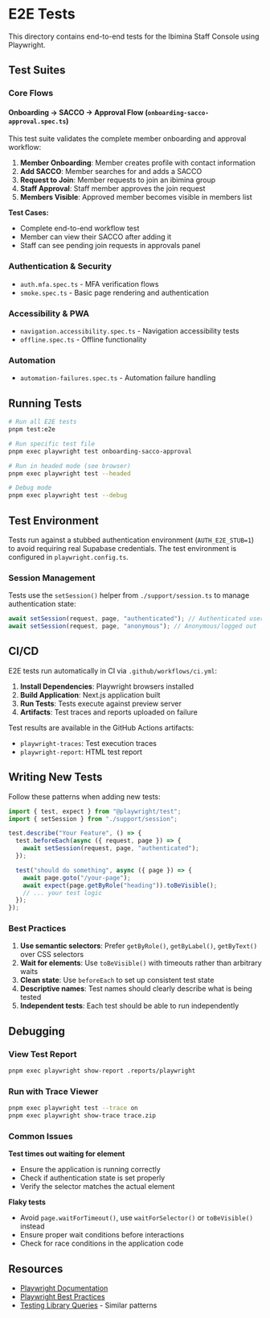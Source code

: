 # E2E Tests

This directory contains end-to-end tests for the Ibimina Staff Console using
Playwright.

## Test Suites

### Core Flows

#### Onboarding → SACCO → Approval Flow (`onboarding-sacco-approval.spec.ts`)

This test suite validates the complete member onboarding and approval workflow:

1. **Member Onboarding**: Member creates profile with contact information
2. **Add SACCO**: Member searches for and adds a SACCO
3. **Request to Join**: Member requests to join an ibimina group
4. **Staff Approval**: Staff member approves the join request
5. **Members Visible**: Approved member becomes visible in members list

**Test Cases:**

- Complete end-to-end workflow test
- Member can view their SACCO after adding it
- Staff can see pending join requests in approvals panel

### Authentication & Security

- `auth.mfa.spec.ts` - MFA verification flows
- `smoke.spec.ts` - Basic page rendering and authentication

### Accessibility & PWA

- `navigation.accessibility.spec.ts` - Navigation accessibility tests
- `offline.spec.ts` - Offline functionality

### Automation

- `automation-failures.spec.ts` - Automation failure handling

## Running Tests

```bash
# Run all E2E tests
pnpm test:e2e

# Run specific test file
pnpm exec playwright test onboarding-sacco-approval

# Run in headed mode (see browser)
pnpm exec playwright test --headed

# Debug mode
pnpm exec playwright test --debug
```

## Test Environment

Tests run against a stubbed authentication environment (`AUTH_E2E_STUB=1`) to
avoid requiring real Supabase credentials. The test environment is configured in
`playwright.config.ts`.

### Session Management

Tests use the `setSession()` helper from `./support/session.ts` to manage
authentication state:

```typescript
await setSession(request, page, "authenticated"); // Authenticated user
await setSession(request, page, "anonymous"); // Anonymous/logged out
```

## CI/CD

E2E tests run automatically in CI via `.github/workflows/ci.yml`:

1. **Install Dependencies**: Playwright browsers installed
2. **Build Application**: Next.js application built
3. **Run Tests**: Tests execute against preview server
4. **Artifacts**: Test traces and reports uploaded on failure

Test results are available in the GitHub Actions artifacts:

- `playwright-traces`: Test execution traces
- `playwright-report`: HTML test report

## Writing New Tests

Follow these patterns when adding new tests:

```typescript
import { test, expect } from "@playwright/test";
import { setSession } from "./support/session";

test.describe("Your Feature", () => {
  test.beforeEach(async ({ request, page }) => {
    await setSession(request, page, "authenticated");
  });

  test("should do something", async ({ page }) => {
    await page.goto("/your-page");
    await expect(page.getByRole("heading")).toBeVisible();
    // ... your test logic
  });
});
```

### Best Practices

1. **Use semantic selectors**: Prefer `getByRole()`, `getByLabel()`,
   `getByText()` over CSS selectors
2. **Wait for elements**: Use `toBeVisible()` with timeouts rather than
   arbitrary waits
3. **Clean state**: Use `beforeEach` to set up consistent test state
4. **Descriptive names**: Test names should clearly describe what is being
   tested
5. **Independent tests**: Each test should be able to run independently

## Debugging

### View Test Report

```bash
pnpm exec playwright show-report .reports/playwright
```

### Run with Trace Viewer

```bash
pnpm exec playwright test --trace on
pnpm exec playwright show-trace trace.zip
```

### Common Issues

**Test times out waiting for element**

- Ensure the application is running correctly
- Check if authentication state is set properly
- Verify the selector matches the actual element

**Flaky tests**

- Avoid `page.waitForTimeout()`, use `waitForSelector()` or `toBeVisible()`
  instead
- Ensure proper wait conditions before interactions
- Check for race conditions in the application code

## Resources

- [Playwright Documentation](https://playwright.dev/)
- [Playwright Best Practices](https://playwright.dev/docs/best-practices)
- [Testing Library Queries](https://testing-library.com/docs/queries/about) -
  Similar patterns
